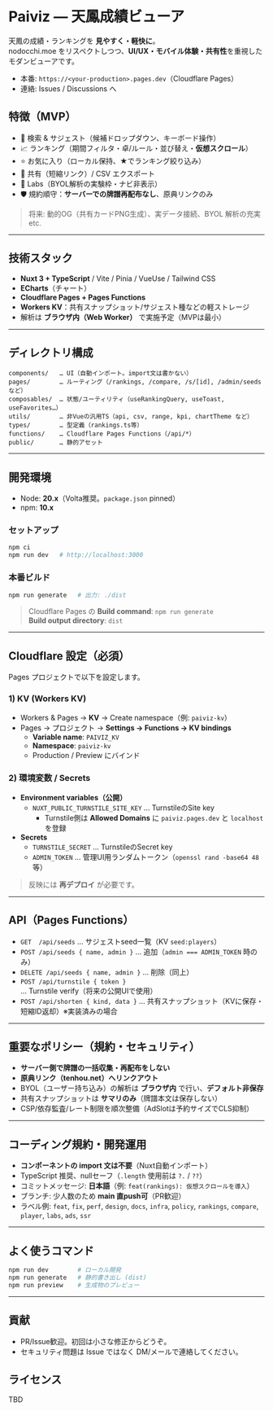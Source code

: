 # Paiviz — 天鳳成績ビューア

天鳳の成績・ランキングを **見やすく・軽快に**。  
nodocchi.moe をリスペクトしつつ、**UI/UX・モバイル体験・共有性**を重視したモダンビューアです。

- 本番: `https://<your-production>.pages.dev`（Cloudflare Pages）
- 連絡: Issues / Discussions へ

## 特徴（MVP）
- 🔎 検索 & サジェスト（候補ドロップダウン、キーボード操作）
- 📈 ランキング（期間フィルタ・卓/ルール・並び替え・**仮想スクロール**）
- ⭐ お気に入り（ローカル保持、★でランキング絞り込み）
- 🔗 共有（短縮リンク）/ CSV エクスポート
- 🧪 Labs（BYOL解析の実験枠・ナビ非表示）
- 🛡️ 規約順守：**サーバーでの牌譜再配布なし**、原典リンクのみ

> 将来: 動的OG（共有カードPNG生成）、実データ接続、BYOL 解析の充実 etc.

---

## 技術スタック
- **Nuxt 3 + TypeScript** / Vite / Pinia / VueUse / Tailwind CSS
- **ECharts**（チャート）
- **Cloudflare Pages + Pages Functions**
- **Workers KV**：共有スナップショット/サジェスト種などの軽ストレージ
- 解析は **ブラウザ内（Web Worker）** で実施予定（MVPは最小）

---

## ディレクトリ構成
```
components/   … UI（自動インポート。import文は書かない）
pages/        … ルーティング（/rankings, /compare, /s/[id], /admin/seeds など）
composables/  … 状態/ユーティリティ（useRankingQuery, useToast, useFavorites…）
utils/        … 非Vueの汎用TS（api, csv, range, kpi, chartTheme など）
types/        … 型定義（rankings.ts等）
functions/    … Cloudflare Pages Functions（/api/*）
public/       … 静的アセット
```

---

## 開発環境
- Node: **20.x**（Volta推奨。`package.json` pinned）
- npm: **10.x**

### セットアップ
```bash
npm ci
npm run dev   # http://localhost:3000
```

### 本番ビルド
```bash
npm run generate   # 出力: ./dist
```
> Cloudflare Pages の **Build command**: `npm run generate`  
> **Build output directory**: `dist`

---

## Cloudflare 設定（必須）
Pages プロジェクトで以下を設定します。

### 1) KV (Workers KV)
- Workers & Pages → **KV** → Create namespace（例: `paiviz-kv`）
- Pages → プロジェクト → **Settings → Functions → KV bindings**
  - **Variable name**: `PAIVIZ_KV`
  - **Namespace**: `paiviz-kv`
  - Production / Preview にバインド

### 2) 環境変数 / Secrets
- **Environment variables（公開）**
  - `NUXT_PUBLIC_TURNSTILE_SITE_KEY` … TurnstileのSite key  
    - Turnstile側は **Allowed Domains** に `paiviz.pages.dev` と `localhost` を登録
- **Secrets**
  - `TURNSTILE_SECRET` … TurnstileのSecret key
  - `ADMIN_TOKEN` … 管理UI用ランダムトークン（`openssl rand -base64 48` 等）

> 反映には **再デプロイ** が必要です。

---

## API（Pages Functions）
- `GET  /api/seeds` … サジェストseed一覧（KV `seed:players`）
- `POST /api/seeds { name, admin }` … 追加（`admin === ADMIN_TOKEN` 時のみ）
- `DELETE /api/seeds { name, admin }` … 削除（同上）
- `POST /api/turnstile { token }` … Turnstile verify（将来の公開UIで使用）
- `POST /api/shorten { kind, data }` … 共有スナップショット（KVに保存・短縮ID返却）※実装済みの場合

---

## 重要なポリシー（規約・セキュリティ）
- **サーバー側で牌譜の一括収集・再配布をしない**  
- **原典リンク（tenhou.net）へリンクアウト**  
- BYOL（ユーザー持ち込み）の解析は **ブラウザ内** で行い、**デフォルト非保存**  
- 共有スナップショットは **サマリのみ**（牌譜本文は保存しない）
- CSP/依存監査/レート制限を順次整備（AdSlotは予約サイズでCLS抑制）

---

## コーディング規約・開発運用
- **コンポーネントの import 文は不要**（Nuxt自動インポート）
- TypeScript 推奨、nullセーフ（`.length` 使用前は `?.` / `??`）
- コミットメッセージ: **日本語**（例: `feat(rankings): 仮想スクロールを導入`）
- ブランチ: 少人数のため **main 直push可**（PR歓迎）
- ラベル例: `feat`, `fix`, `perf`, `design`, `docs`, `infra`, `policy`, `rankings`, `compare`, `player`, `labs`, `ads`, `ssr`

---

## よく使うコマンド
```bash
npm run dev        # ローカル開発
npm run generate   # 静的書き出し (dist)
npm run preview    # 生成物のプレビュー
```

---

## 貢献
- PR/Issue歓迎。初回は小さな修正からどうぞ。
- セキュリティ問題は Issue ではなく DM/メールで連絡してください。

## ライセンス
TBD
